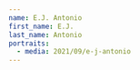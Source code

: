 ```yaml
---
name: E.J. Antonio
first_name: E.J.
last_name: Antonio
portraits:
  - media: 2021/09/e-j-antonio
---
```

